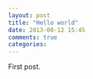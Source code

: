 ```yaml
---
layout: post
title: "Hello world"
date: 2013-08-12 15:45
comments: true
categories: 
---
```


First post.
